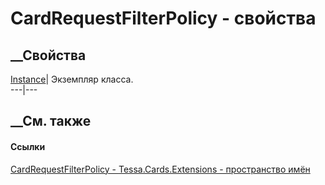 # CardRequestFilterPolicy - свойства
##  __Свойства
[Instance](P_Tessa_Cards_Extensions_CardRequestFilterPolicy_Instance.htm)|
Экземпляр класса.  
---|---  
##  __См. также
#### Ссылки
[CardRequestFilterPolicy -
](T_Tessa_Cards_Extensions_CardRequestFilterPolicy.htm)
[Tessa.Cards.Extensions - пространство имён](N_Tessa_Cards_Extensions.htm)
